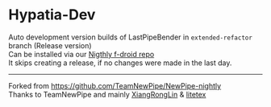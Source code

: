 # Hypatia-Dev

Auto development version builds of LastPipeBender in `extended-refactor` branch (Release version)<br>
Can be installed via our [Nigthly f-droid repo](https://github.com/MaintainTeam-nightly/fdroid-pages)<br>
It skips creating a release, if no changes were made in the last day.<br>

---

Forked from https://github.com/TeamNewPipe/NewPipe-nightly<br>
Thanks to TeamNewPipe and mainly [XiangRongLin](https://github.com/XiangRongLin) & [litetex](https://github.com/litetex)
